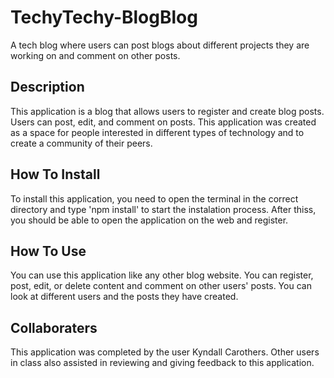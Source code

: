 # TechyTechy-BlogBlog
A tech blog where users can post blogs about different projects they are working on and comment on other posts. 

## Description
This application is a blog that allows users to register and create blog posts. Users can post, edit, and comment on posts. This application was created as a space for people interested in different types of technology and to create a community of their peers. 

## How To Install
To install this application, you need to open the terminal in the correct directory and type 'npm install' to start the instalation process. After thiss, you should be able to open the application on the web and register.

## How To Use
You can use this application like any other blog website. You can register, post, edit, or delete content and comment on other users' posts. You can look at different users and the posts they have created. 

## Collaboraters
This application was completed by the user Kyndall Carothers. Other users in class also assisted in reviewing and giving feedback to this application. 
